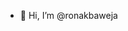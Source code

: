 - 👋 Hi, I’m @ronakbaweja

<!---
ronakbaweja/ronakbaweja is a ✨ special ✨ repository because its `README.md` (this file) appears on your GitHub profile.
You can click the Preview link to take a look at your changes.
--->
